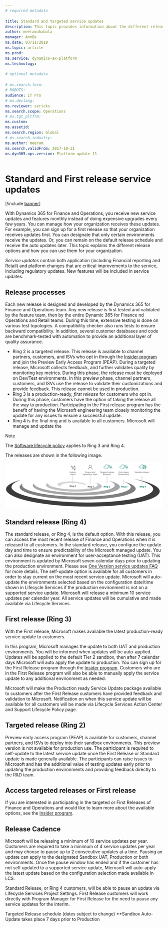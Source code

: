 ```yaml
---
# required metadata

title: Standard and targeted service updates
description: This topic provides information about the different release options for Microsoft Dynamics 365 for Finance and Operations.
author: meeramahabala
manager: AnnBe
ms.date: 03/11/2019
ms.topic: article
ms.prod: 
ms.service: dynamics-ax-platform
ms.technology: 

# optional metadata

# ms.search.form: 
# ROBOTS: 
audience: IT Pro
# ms.devlang: 
ms.reviewer: sericks
ms.search.scope: Operations
# ms.tgt_pltfrm: 
ms.custom: 
ms.assetid: 
ms.search.region: Global
# ms.search.industry: 
ms.author: meeram
ms.search.validFrom: 2017-10-31
ms.dyn365.ops.version: Platform update 11
---
```


# Standard and First release service updates

[!include [banner](../includes/banner.md)]

With Dynamics 365 for Finance and Operations, you receive new service updates and features monthly instead of doing expensive upgrades every few years. You can manage how your organization receives these updates. For example, you can sign up for a first release so that your organization receives updates first. You can designate that only certain environments receive the updates. Or, you can remain on the default release schedule and receive the auto updates later. This topic explains the different release options and how you can use them for your organization.

*Service updates* contain both application (including Financial reporting and Retail) and platform changes that are critical improvements to the service, including regulatory updates. New features will be included in service updates.

## Release processes

Each new release is designed and developed by the Dynamics 365 for Finance and Operations team. Any new release is first tested and validated by the feature team, then by the entire Dynamic 365 for Finance nd Operations and Retail teams. During this time, extensive testing is done on various test topologies. A compatibility checker also runs tests to ensure   backward compatibility. In addition, several customer databases and code are benchmark-tested with automation to provide an additional layer of quality assurance.

- Ring 2 is a targeted release. This release is available to channel partners, customers, and ISVs who opt in through the [Insider program](https://experience.dynamics.com) and join the Preview Early Access Program (PEAP). During a targeted release, Microsoft collects feedback, and further validates quality by monitoring key metrics. During this phase, the release must be deployed on Dev/Test environments. In this preview phase, channel partners, customers, and ISVs use the release to validate their customizations and provide feedback. This release cannot be used in production.
- Ring 3 is a production-ready, *first release* for customers who opt in. During this phase, customers have the option of taking the release all the way to production.  Participating in the First release program has the benefit of having the Microsoft engineering team closely monitoring the update for any issues   to ensure a successful update.
- Ring 4 is the final ring and is available to all customers. Microsoft will manage and update the

> [!Note]
> The [Software lifecycle policy](../../dev-itpro/migration-upgrade/versions-update-policy.md) applies to Ring 3 and Ring 4.

The releases are shown in the following image.

![Release process](media/release-process.png)

## Standard release (Ring 4)

The standard release, or Ring 4, is the default option. With this release, you can access the most recent release of Finance and Operations when it is released to all customers. In the standard release, you configure the update day and time to ensure predictability of the Microsoft managed update. You can also designate an environment for user-acceptance testing (UAT). This environment is updated by Microsoft seven calendar days prior to updating the production environment. Please see [One Version service updates FAQ](one-version.md) for more details.  The self-update option is available for all customers in order to stay current on the most recent service update.  Microsoft will auto-update the environments selected based on the configuration date/time shown in Lifecycle Services if the production environment is not on a supported service update. Microsoft will release a minimum 10 service updates per calendar year.    All service updates will be cumulative and made available via Lifecycle Services.

## First release (Ring 3)

With the First release, Microsoft makes available the latest production-ready service update to customers.

In this program, Microsoft manages the update to both UAT and production environments. You will be informed when updates will be auto-applied.  Updates will be applied to the default Tier 2 sandbox, then after 7 calendar days   Microsoft will auto apply the update to production.  You can sign up for the First Release program through the [Insider program](https://experience.dynamics.com/insider).  Customers who are in the First Release program will also be able to manually apply the service update to any additional environment as needed. 

Microsoft will make the Production ready Service Update package available to customers after the First Release customers have provided feedback and validation to Microsoft.  Notification on when this service update will be available for all customers will be made via Lifecycle Services Action Center and Support Lifecycle Policy page.

## Targeted release (Ring 2)

Preview early access program (PEAP) is available for customers, channel partners, and ISVs to deploy into their sandbox environments.  This preview version is not available for production use.   The participant is required to self-update to the latest service update once the First Release or Standard update is made generally available. The participants can raise issues to Microsoft and has the additional value of testing updates early prior to updating the production environments and providing feedback directly to the R&D team.  

## Access targeted releases or First release 

If you are interested in participating in the targeted or First Releases of Finance and Operations and would like to learn more about the available options, see the [Insider program](https://experience.dynamics.com).

## Release Cadence
Microsoft will be releasing a minimum of 10 service updates per year.  Customers are required to take a minimum of 4 service updates per year and may choose to pause up to 2 consecutive updates at a time.  Pausing an update can apply to the designated Sandbox UAT, Production or both environments.  Once the pause window has ended and if the customer has not self updated to a supported service update, Microsoft will auto-apply the latest update based on the configuration selection made available in LCS.

Standard Release, or Ring 4 customers, will be able to pause an update via Lifecycle Services Project Settings.  First Release customers will work directly with Program Manager for First Release for the need to pause any service updates for the interim. 

Targeted Release schedule (dates subject to change)
**Sandbox Auto-Update takes place 7 days prior to Production



